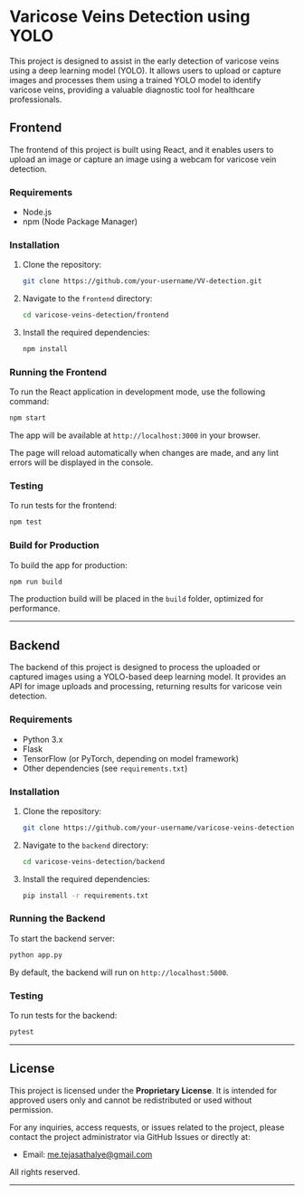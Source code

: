 # Varicose Veins Detection using YOLO

This project is designed to assist in the early detection of varicose veins using a deep learning model (YOLO). It allows users to upload or capture images and processes them using a trained YOLO model to identify varicose veins, providing a valuable diagnostic tool for healthcare professionals.

## Frontend

The frontend of this project is built using React, and it enables users to upload an image or capture an image using a webcam for varicose vein detection.

### Requirements

- Node.js
- npm (Node Package Manager)

### Installation

1. Clone the repository:
   ```bash
   git clone https://github.com/your-username/VV-detection.git
   ```

2.  Navigate to the `frontend` directory:
    
    ```bash
    cd varicose-veins-detection/frontend
    ```
    
3.  Install the required dependencies:
    
    ```bash
    npm install
    ```
    

### Running the Frontend

To run the React application in development mode, use the following command:

   ```bash
   npm start
   ```

The app will be available at `http://localhost:3000` in your browser.

The page will reload automatically when changes are made, and any lint errors will be displayed in the console.

### Testing

To run tests for the frontend:

   ```bash
   npm test
   ```

### Build for Production

To build the app for production:

```bash
npm run build
```

The production build will be placed in the `build` folder, optimized for performance.

* * *

Backend
-------

The backend of this project is designed to process the uploaded or captured images using a YOLO-based deep learning model. It provides an API for image uploads and processing, returning results for varicose vein detection.

### Requirements

*   Python 3.x
*   Flask
*   TensorFlow (or PyTorch, depending on model framework)
*   Other dependencies (see `requirements.txt`)

### Installation

1.  Clone the repository:
    
    ```bash
    git clone https://github.com/your-username/varicose-veins-detection.git
      ```

2.  Navigate to the `backend` directory:
    
    ```bash
    cd varicose-veins-detection/backend
      ```
    
3.  Install the required dependencies:
    
    ```bash
    pip install -r requirements.txt
     ```

### Running the Backend

To start the backend server:

   ```bash
   python app.py
   ```

By default, the backend will run on `http://localhost:5000`.

### Testing

To run tests for the backend:

```bash
pytest
  ```

* * *

License
---

This project is licensed under the **Proprietary License**. It is intended for approved users only and cannot be redistributed or used without permission.

For any inquiries, access requests, or issues related to the project, please contact the project administrator via GitHub Issues or directly at:

- Email: [<me.tejasathalye@gmail.com>](mailto:me.tejasathalye@gmail.com)

All rights reserved.

* * *
